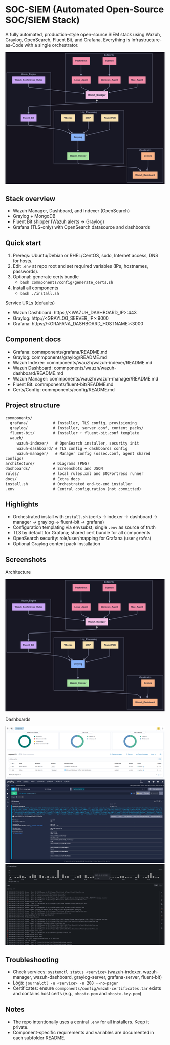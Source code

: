 # SOC-SIEM (Automated Open-Source SOC/SIEM Stack)

A fully automated, production-style open-source SIEM stack using Wazuh, Graylog, OpenSearch, Fluent Bit, and Grafana. Everything is Infrastructure-as-Code with a single orchestrator.

![Architecture](architecture/SIEM-STACK.png)

## Stack overview
- Wazuh Manager, Dashboard, and Indexer (OpenSearch)
- Graylog + MongoDB
- Fluent Bit shipper (Wazuh alerts -> Graylog)
- Grafana (TLS-only) with OpenSearch datasource and dashboards

## Quick start
1) Prereqs: Ubuntu/Debian or RHEL/CentOS, sudo, Internet access, DNS for hosts.
2) Edit `.env` at repo root and set required variables (IPs, hostnames, passwords).
3) Optional: generate certs bundle
    - `bash commponents/config/generate_certs.sh`
4) Install all components
    - `bash ./install.sh`

Service URLs (defaults)
- Wazuh Dashboard: https://<WAZUH_DASHBOARD_IP>:443
- Graylog: http://<GRAYLOG_SERVER_IP>:9000
- Grafana: https://<GRAFANA_DASHBOARD_HOSTNAME>:3000

## Component docs
- Grafana: commponents/grafana/README.md
- Graylog: commponents/graylog/README.md
- Wazuh Indexer: commponents/wauzh/wazuh-indexer/README.md
- Wazuh Dashboard: commponents/wauzh/wazuh-dashboard/README.md
- Wazuh Manager: commponents/wauzh/wazuh-manager/README.md
- Fluent Bit: commponents/fluent-bit/README.md
- Certs/Config: commponents/config/README.md

## Project structure
```
commponents/
  grafana/           # Installer, TLS config, provisioning
  graylog/           # Installer, server.conf, content_packs/
  fluent-bit/        # Installer + fluent-bit.conf template
  wauzh/
     wazuh-indexer/   # OpenSearch installer, security init
     wazuh-dashboard/ # TLS config + dashboards config
     wazuh-manager/   # Manager config (ossec.conf, agent shared configs)
architecture/        # Diagrams (PNG)
dashboards/          # Screenshots and JSON
rules/               # local_rules.xml and SOCFortress runner
docs/                # Extra docs
install.sh           # Orchestrated end-to-end installer
.env                 # Central configuration (not committed)
```

## Highlights
- Orchestrated install with `install.sh` (certs -> indexer -> dashboard -> manager -> graylog -> fluent-bit -> grafana)
- Configuration templating via envsubst; single `.env` as source of truth
- TLS by default for Grafana; shared cert bundle for all components
- OpenSearch security: role/user/mapping for Grafana (user `grafna`)
- Optional Graylog content pack installation

## Screenshots

Architecture

![SIEM Stack](architecture/SIEM-STACK.png)

Dashboards

![Wazuh Agent](dashboards/Wazuh-Agent.png)
![Graylog Sysmon](dashboards/Graylog-Sysmon_event3.jpeg)
![Grafana Logs](dashboards/Grafana-Logs.png)

## Troubleshooting
- Check services: `systemctl status <service>` (wazuh-indexer, wazuh-manager, wazuh-dashboard, graylog-server, grafana-server, fluent-bit)
- Logs: `journalctl -u <service> -n 200 --no-pager`
- Certificates: ensure `commponents/config/wazuh-certificates.tar` exists and contains host certs (e.g., `<host>.pem` and `<host>-key.pem`)

## Notes
- The repo intentionally uses a central `.env` for all installers. Keep it private.
- Component-specific requirements and variables are documented in each subfolder README.
